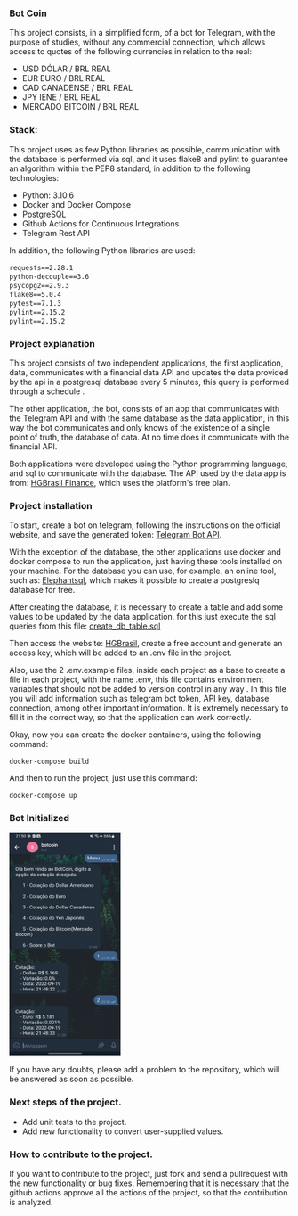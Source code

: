 ### Bot Coin
This project consists, in a simplified form, of a bot for Telegram, with the purpose of studies, without any commercial connection, which allows access to quotes of the following currencies in relation to the real:
- USD DÓLAR / BRL REAL
- EUR EURO / BRL REAL
- CAD CANADENSE / BRL REAL
- JPY IENE / BRL REAL
- MERCADO BITCOIN / BRL REAL
### Stack:
This project uses as few Python libraries as possible, communication with the database is performed via sql, and it uses flake8 and pylint to guarantee an algorithm within the PEP8 standard, in addition to the following technologies:
- Python: 3.10.6
- Docker and Docker Compose
- PostgreSQL
- Github Actions for Continuous Integrations
- Telegram Rest API

In addition, the following Python libraries are used:
```
requests==2.28.1
python-decouple==3.6
psycopg2==2.9.3
flake8==5.0.4
pytest==7.1.3
pylint==2.15.2
pylint==2.15.2
```
### Project explanation

This project consists of two independent applications, the first application, data, communicates with a financial data API and updates the data provided by the api in a postgresql database every 5 minutes, this query is performed through a schedule .

The other application, the bot, consists of an app that communicates with the Telegram API and with the same database as the data application, in this way the bot communicates and only knows of the existence of a single point of truth, the database of data. At no time does it communicate with the financial API.

Both applications were developed using the Python programming language, and sql to communicate with the database. The API used by the data app is from: <a href="https://hgbrasil.com/status/finance">HGBrasil Finance</a>, which uses the platform's free plan.

### Project installation

To start, create a bot on telegram, following the instructions on the official website, and save the generated token: <a href="https://core.telegram.org/bots">Telegram Bot API</a>. 

With the exception of the database, the other applications use docker and docker compose to run the application, just having these tools installed on your machine. For the database you can use, for example, an online tool, such as: <a href="https://www.elephantsql.com/">Elephantsql</a>, which makes it possible to create a postgreslq database for free.

After creating the database, it is necessary to create a table and add some values to be updated by the data application, for this just execute the sql queries from this file: <a href="https://github.com/luisgs7/bot-coin/blob/main/data/data_save/sql/create_db_table.sql">create_db_table.sql</a>

Then access the website: <a href="https://hgbrasil.com/">HGBrasil</a>, create a free account and generate an access key, which will be added to an .env file in the project.

Also, use the 2 .env.example files, inside each project as a base to create a file in each project, with the name .env, this file contains environment variables that should not be added to version control in any way . In this file you will add information such as telegram bot token, API key, database connection, among other important information. It is extremely necessary to fill it in the correct way, so that the application can work correctly.

Okay, now you can create the docker containers, using the following command:
```
docker-compose build
```

And then to run the project, just use this command:
```
docker-compose up 
```
### Bot Initialized

<p><img alt="Image" title="icon" src="https://raw.githubusercontent.com/luisgs7/images-projects/main/bot-coin/telegram-bot-coin.jpg" width="200" height="400"></p>

If you have any doubts, please add a problem to the repository, which will be answered as soon as possible.

### Next steps of the project.

- Add unit tests to the project.
- Add new functionality to convert user-supplied values.

### How to contribute to the project.

If you want to contribute to the project, just fork and send a pullrequest with the new functionality or bug fixes. Remembering that it is necessary that the github actions approve all the actions of the project, so that the contribution is analyzed.
